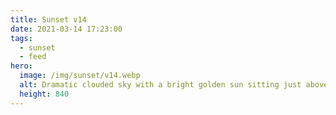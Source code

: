 ```yaml
---
title: Sunset v14
date: 2021-03-14 17:23:00
tags:
  - sunset
  - feed
hero:
  image: /img/sunset/v14.webp
  alt: Dramatic clouded sky with a bright golden sun sitting just above the horizon.
  height: 840
---
```

